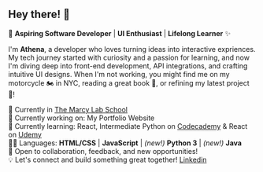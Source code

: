 ## Hey there! 👋

🚀 **Aspiring Software Developer** | **UI Enthusiast** | **Lifelong Learner** ✨   

I'm **Athena**, a developer who loves turning ideas into interactive expriences. My tech journey started with curiosity and a passion for learning, and now I'm diving deep into front-end development, API integrations, and crafting intuitive UI designs. When I'm not working, you might find me on my motorcycle 🏍️ in NYC, reading a great book 📖, or refining my latest project 👾!  

  🏫 Currently in [The Marcy Lab School](https://www.marcylabschool.org/)  
  📌 Currently working on: My Portfolio Website  
  🌱 Currently learning: React, Intermediate Python on [Codecademy](https://www.codecademy.com/learn) & React on [Udemy](https://www.udemy.com/course/the-ultimate-react-course/?srsltid=AfmBOopxY4DE_rwTvKL6fhq-NjEZxDlRbRCOlKkZvGYSeQg_nD_H4-JN)  
  👩‍💻 Languages: **HTML/CSS** | **JavaScript** | *(new!)* **Python 3** | *(new!)* **Java**   
  🌟 Open to collaboration, feedback, and new opportunities!  
  💡 Let's connect and build something great together! [Linkedin](https://www.linkedin.com/in/athena-chang-460813ab/)  
  

<!--
**AthenaC/AthenaC** is a ✨ _special_ ✨ repository because its `README.md` (this file) appears on your GitHub profile.

Here are some ideas to get you started:

- 🔭 I’m currently working on ...
- 🌱 I’m currently learning ...
- 👯 I’m looking to collaborate on ...
- 🤔 I’m looking for help with ...
- 💬 Ask me about ...
- 📫 How to reach me: ...
- 😄 Pronouns: ...
- ⚡ Fun fact: ...
-->
